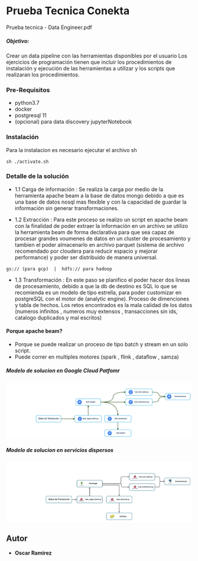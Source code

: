 # Prueba Tecnica Conekta

Prueba tecnica - Data Engineer.pdf
##### Objetivo: 
Crear un data pipeline con las herramientas disponibles por el usuario
Los ejercicios de programación tienen que incluir los procedimientos de instalación y ejecución
de las herramientas a utilizar y los scripts que realizaran los procedimientos.

### Pre-Requisitos

* python3.7
* docker
* postgresql 11
* (opcional) para data discovery jupyterNotebook 


### Instalaci&oacute;n

Para la instalacion es necesario ejecutar el archivo sh
```
sh ./activate.sh
```


### Detalle de la soluci&oacute;n
-  1.1 Carga de información : Se realiza la carga por medio de la herramienta apache beam a la base de datos mongo debido a que es una base de datos nosql mas flexible y con la capacidad de guardar la informaci&oacute;n sin generar transformaciones.

- 1.2 Extracción : Para este proceso se realizo un script en apache beam con la finalidad de poder extraer la informaci&oacute;n en un archivo se utilizo la herramienta beam de forma declarativa para que sea capaz de procesar grandes voumenes de datos en un cluster de procesamiento y tambien el poder almacenarlo en archivo parquet (sistema de archivo recomendado por cloudera para reducir espacio y mejorar performance) y poder ser distribuido de manera universal. 
```
gs:// (para gcp)  |  hdfs:// para hadoop 
``` 

- 1.3 Transformación : En este paso se planifico el poder hacer dos lineas de procesamiento, debido a que la db de destino es SQL lo que se recomienda es un modelo de tipo estrella, para  poder customizar en postgreSQL con el motor de (analytic engine). Proceso de dimenciones y tabla de hechos. Los retos encontrados es la mala calidad de los datos (numeros infinitos , numeros muy extensos , transacciones sin ids, catalogo duplicados y mal escritos)

#### Porque apache beam?

- Porque se puede realizar un proceso de tipo batch y stream en un solo script.
- Puede correr en multiples motores (spark , flink , dataflow , samza)



##### Modelo de solucion en  Google Cloud Patfomr
![Alt text]( images/solucion_cloud.png)

##### Modelo de solucion en servicios dispersos 
![Alt text]( images/cluster_onpremise.jpg)

## Autor
* **Oscar Ramirez**
